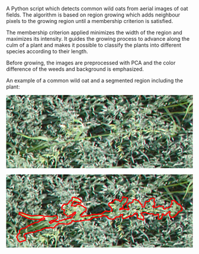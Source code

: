A Python script which detects common wild oats from aerial images of oat fields.
The algorithm is based on region growing which adds neighbour pixels
to the growing region until a membership criterion is satisfied.

The membership criterion applied minimizes the width of the region and maximizes its intensity.
It guides the growing process to advance along the culm of a plant and makes
it possible to classify the plants into different species according to their length.

Before growing, the images are preprocessed with PCA and the color difference of the weeds and background is emphasized.

An example of a common wild oat and a segmented region including the plant: 

![a common wild oat](original.png)



![a segmented common wild oat](segmented.png)
